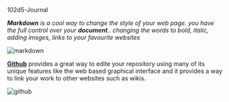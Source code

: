 102d5-Journal

_**Markdown** is a cool way to change the style of your web page. you have the full control over your **document**.. changing the words to bold, italic, adding imsges, links to your favourite websites_


![markdown](https://upload.wikimedia.org/wikipedia/commons/thumb/4/48/Markdown-mark.svg/208px-Markdown-mark.svg.png)

**[Github](https://github.com/)** provides a great way to edite your repository using many of its unique features like the web based graphical interface and it provides a way to link your work to other websites such as wikis.

![github](https://getpublii.com/docs/media/posts/25/responsive/github-pages-quick-setup-md.jpg)

